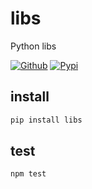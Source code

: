 
# libs

Python libs

[![Github](https://github.com/phyng/libs/workflows/Python%20package/badge.svg)](https://github.com/phyng/libs/actions) [![Pypi](https://img.shields.io/pypi/v/libs.svg?style=flat&label=PyPI)](https://pypi.org/project/libs/)

## install

```bash
pip install libs
```

## test

```bash
npm test
```
